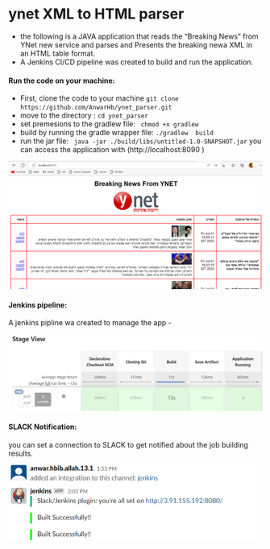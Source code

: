 # ynet XML to HTML parser 

- the following is a JAVA application that reads the “Breaking News” from YNet new service and parses and Presents the breaking newa XML in an HTML table format.
- A Jenkins CI/CD pipeline was created to build and run the application.

#### Run the code on your machine:
- First, clone the code to your machine 
`git clone https://github.com/AnwarHb/ynet_parser.git`
- move to the directory :
`cd ynet_parser`
- set premesions to the gradlew file:
` chmod +x gradlew`
- build by running the gradle wrapper file:
`./gradlew  build`
- run the jar file:
` java -jar ./build/libs/untitled-1.0-SNAPSHOT.jar`
you can access the application with (http://localhost:8090 )

[![](https://github.com/AnwarHb/ynet_parser/blob/master/application_running.png?raw=true)](https://github.com/AnwarHb/ynet_parser/blob/master/application_running.png?raw=true)


#### Jenkins pipeline:
A jenkins pipline wa created to manage the app -

[![](https://github.com/AnwarHb/ynet_parser/blob/master/jenkins.png?raw=true)](https://github.com/AnwarHb/ynet_parser/blob/master/jenkins.png?raw=true)

#### SLACK Notification:
you can set a connection to SLACK to get notified about the job building results.

[![](https://github.com/AnwarHb/ynet_parser/blob/master/slack_notify.png?raw=true)](https://github.com/AnwarHb/ynet_parser/blob/master/slack_notify.png?raw=true)
